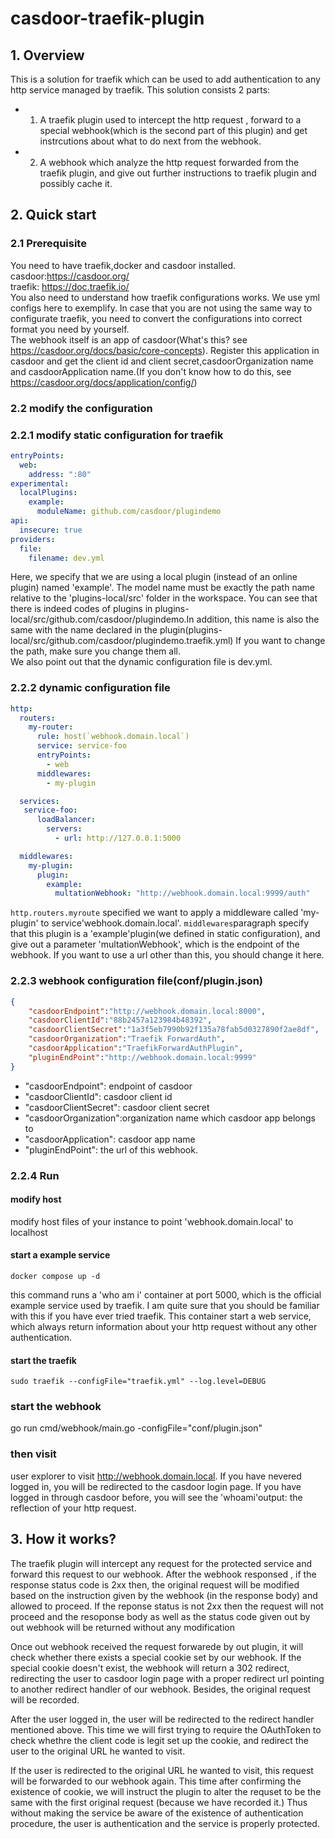 # casdoor-traefik-plugin
## 1. Overview
This is a solution for traefik which can be used to add authentication to any http service managed by traefik. This solution consists 2 parts: 
- 1. A traefik plugin used to intercept the http request , forward to a special webhook(which is the second part of this plugin) and get instrcutions about what to do next from the webhook. 
- 2. A webhook which analyze the http request forwarded from the traefik plugin, and give out further instructions to traefik plugin and possibly cache it.
## 2. Quick start
### 2.1 Prerequisite
You need to have traefik,docker and casdoor installed.<br>
casdoor:<https://casdoor.org/><br>
traefik: <https://doc.traefik.io/><br>
You also need to understand how traefik configurations works. We use yml configs here to exemplify. In case that you are not using the same way to configurate traefik, you need to convert the configurations into correct format you need by yourself.<br>
The webhook itself is an app of casdoor(What's this? see <https://casdoor.org/docs/basic/core-concepts>). Register this application in casdoor and get the client id and client secret,casdoorOrganization name and casdoorApplication name.(If you don't know how to do this, see <https://casdoor.org/docs/application/config/>)

### 2.2 modify the configuration

### 2.2.1 modify static configuration for traefik
```yaml
entryPoints:
  web:
    address: ":80"
experimental:
  localPlugins:
    example:
      moduleName: github.com/casdoor/plugindemo
api:
  insecure: true
providers:
  file:
    filename: dev.yml
```
Here, we specify that we are using a local plugin (instead of an online plugin) named 'example'. The model name must be exactly the path name relative to the 'plugins-local/src' folder in the workspace. You can see that there is indeed codes of plugins in plugins-local/src/github.com/casdoor/plugindemo.In addition, this name is also the same with the name declared in the plugin(plugins-local/src/github.com/casdoor/plugindemo.traefik.yml) If you want to change the path, make sure you change them all.<br>
We also point out that the dynamic configuration file is dev.yml.
### 2.2.2 dynamic configuration file
```yaml
http:
  routers:
    my-router:
      rule: host(`webhook.domain.local`)
      service: service-foo
      entryPoints:
        - web
      middlewares:
        - my-plugin

  services:
   service-foo:
      loadBalancer:
        servers:
          - url: http://127.0.0.1:5000

  middlewares:
    my-plugin:
      plugin:
        example:
          multationWebhook: "http://webhook.domain.local:9999/auth"
```
`http.routers.myroute` specified we want to apply a middleware called 'my-plugin' to service'webhook.domain.local'. `middlewares`paragraph specify that this plugin is a 'example'plugin(we defined in static configuration), and give out a parameter 'multationWebhook', which is the endpoint of the webhook. If you want to use a url other than this, you should change it here.
### 2.2.3 webhook configuration file(conf/plugin.json)
```json
{
    "casdoorEndpoint":"http://webhook.domain.local:8000", 
    "casdoorClientId":"88b2457a123984b48392",
    "casdoorClientSecret":"1a3f5eb7990b92f135a78fab5d0327890f2ae8df",
    "casdoorOrganization":"Traefik ForwardAuth",
    "casdoorApplication":"TraefikForwardAuthPlugin",
    "pluginEndPoint":"http://webhook.domain.local:9999"
}
```
- "casdoorEndpoint": endpoint of casdoor
- "casdoorClientId": casdoor client id
- "casdoorClientSecret": casdoor client secret
- "casdoorOrganization":organization name which casdoor app belongs to
- "casdoorApplication": casdoor app name
- "pluginEndPoint": the url of this webhook.
### 2.2.4 Run
#### modify host
modify host files of your instance to point 'webhook.domain.local' to localhost
#### start a example service
```
docker compose up -d
```
this command runs a 'who am i' container at port 5000, which is the official example service used by traefik. I am quite sure that you should be familiar with this if you have ever tried traefik. This container start a web service, which always return information about your http request without any other authentication.
#### start the traefik
```
sudo traefik --configFile="traefik.yml" --log.level=DEBUG
```
### start the webhook 
go run cmd/webhook/main.go  -configFile="conf/plugin.json"

### then visit 
user explorer to visit http://webhook.domain.local. If you have nevered logged in, you will be redirected to the casdoor login page. If you have logged in through casdoor before, you will see the 'whoami'output: the reflection of your http request.  

## 3. How it works?

The traefik plugin will intercept any request for the protected service and forward this request to our webhook. After the webhook responsed , if the response status code is 2xx then, the original request will be modified based on the instruction given by the webhook (in the response body) and allowed to proceed. If the reponse status is not 2xx then the request will not proceed and the resoponse body as well as the status code given out by out webhook will be returned without any modification

Once out webhook received the request forwarede by out plugin, it will check whether there exists a special cookie set by our webhook. If the special cookie doesn't exist, the webhook will return a 302 redirect, redirecting the user to casdoor login page with a proper redirect url pointing to another redirect handler of our webhook. Besides, the original request will be recorded.

After the user logged in, the user will be redirected to the redirect handler mentioned above. This time we will first trying to require the OAuthToken to check whethre the client code is legit set up the cookie, and redirect the user to the original URL he wanted to visit.

If the user is redirected to the original URL he wanted to visit, this request will be forwarded to our webhook again. This time after confirming the existence of cookie, we will instruct the plugin to alter the requset to be the same with the first original request (because we have recorded it.)
Thus without making the service be aware of the existence of authentication procedure, the user is authentication and the service is properly protected.

